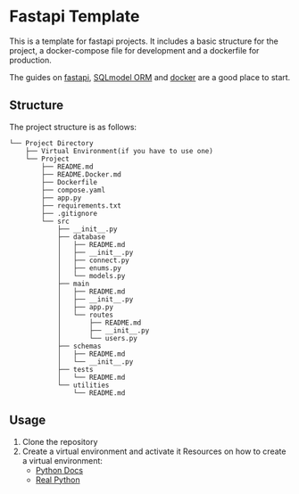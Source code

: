 # Fastapi Template

This is a template for fastapi projects. It includes a basic structure for the project, a docker-compose file for development and a dockerfile for production.

The guides on [fastapi](https://fastapi.tiangolo.com/learn/), [SQLmodel ORM](https://sqlmodel.tiangolo.com/) and [docker](https://docs.docker.com/get-started/) are a good place to start.

## Structure

The project structure is as follows:

```text
└── Project Directory
    ├── Virtual Environment(if you have to use one)
    └── Project
        ├── README.md
        ├── README.Docker.md
        ├── Dockerfile
        ├── compose.yaml
        ├── app.py
        ├── requirements.txt
        ├── .gitignore
        └── src
            ├── __init__.py
            ├── database
            │   ├── README.md
            │   ├── __init__.py
            │   ├── connect.py
            │   ├── enums.py
            │   └── models.py
            ├── main
            │   ├── README.md
            │   ├── __init__.py
            │   ├── app.py
            │   └── routes
            │       ├── README.md
            │       ├── __init__.py
            │       └── users.py
            ├── schemas
            │   ├── README.md
            │   └── __init__.py
            ├── tests
            │   └── README.md
            └── utilities
                └── README.md
```

## Usage

1. Clone the repository
2. Create a virtual environment and activate it
    Resources on how to create a virtual environment:
    - [Python Docs](https://docs.python.org/3/library/venv.html)
    - [Real Python](https://realpython.com/python-virtual-environments-a-primer/)
